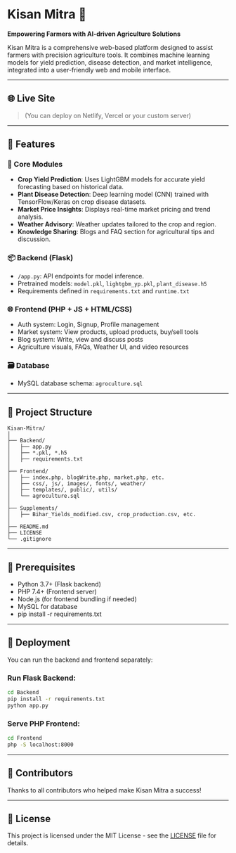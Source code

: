 # Kisan Mitra 🌾

**Empowering Farmers with AI-driven Agriculture Solutions**

Kisan Mitra is a comprehensive web-based platform designed to assist farmers with precision agriculture tools. It combines machine learning models for yield prediction, disease detection, and market intelligence, integrated into a user-friendly web and mobile interface.

---

## 🌐 Live Site

> (You can deploy on Netlify, Vercel or your custom server)

---

## 🔧 Features

### 🎯 Core Modules
- **Crop Yield Prediction**: Uses LightGBM models for accurate yield forecasting based on historical data.
- **Plant Disease Detection**: Deep learning model (CNN) trained with TensorFlow/Keras on crop disease datasets.
- **Market Price Insights**: Displays real-time market pricing and trend analysis.
- **Weather Advisory**: Weather updates tailored to the crop and region.
- **Knowledge Sharing**: Blogs and FAQ section for agricultural tips and discussion.

### 📦 Backend (Flask)
- `/app.py`: API endpoints for model inference.
- Pretrained models: `model.pkl`, `lightgbm_yp.pkl`, `plant_disease.h5`
- Requirements defined in `requirements.txt` and `runtime.txt`

### 🌐 Frontend (PHP + JS + HTML/CSS)
- Auth system: Login, Signup, Profile management
- Market system: View products, upload products, buy/sell tools
- Blog system: Write, view and discuss posts
- Agriculture visuals, FAQs, Weather UI, and video resources

### 🗃️ Database
- MySQL database schema: `agroculture.sql`

---

## 📁 Project Structure

```
Kisan-Mitra/
│
├── Backend/
│   ├── app.py
│   ├── *.pkl, *.h5
│   ├── requirements.txt
│
├── Frontend/
│   ├── index.php, blogWrite.php, market.php, etc.
│   ├── css/, js/, images/, fonts/, weather/
│   ├── templates/, public/, utils/
│   └── agroculture.sql
│
├── Supplements/
│   ├── Bihar_Yields_modified.csv, crop_production.csv, etc.
│
├── README.md
├── LICENSE
└── .gitignore
```

---

## 📌 Prerequisites

- Python 3.7+ (Flask backend)
- PHP 7.4+ (Frontend server)
- Node.js (for frontend bundling if needed)
- MySQL for database
- pip install -r requirements.txt

---

## 🚀 Deployment

You can run the backend and frontend separately:

### Run Flask Backend:
```bash
cd Backend
pip install -r requirements.txt
python app.py
```

### Serve PHP Frontend:
```bash
cd Frontend
php -S localhost:8000
```

---

## 🤝 Contributors

Thanks to all contributors who helped make Kisan Mitra a success!

---

## 📜 License

This project is licensed under the MIT License - see the [LICENSE](./LICENSE) file for details.